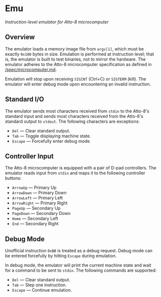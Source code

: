 # Emu

_Instruction-level emulator for Atto-8 microcomputer_

## Overview

The emulator loads a memory image file from `argv[1]`, which must be exactly `0x100` bytes in size. Emulation is performed at instruction level; that is, the emulator is built to test binaries, not to mirror the hardware. The emulator adheres to the Atto-8 microcomputer specification as defined in [/spec/microcomputer.md](../spec/microcomputer.md).

Emulation will stop upon receiving `SIGINT` (Ctrl+C) or `SIGTERM` (kill). The emulator will enter debug mode upon encountering an invalid instruction.

## Standard I/O

The emulator sends most characters received from `stdin` to the Atto-8's standard input and sends most characters received from the Atto-8's standard output to `stdout`. The following characters are exceptions:

- `Del` &mdash; Clear standard output.
- `Tab` &mdash; Toggle displaying machine state.
- `Escape` &mdash; Forcefully enter debug mode.

## Controller Input

The Atto-8 microcomputer is equipped with a pair of D-pad controllers. The emulator reads input from `stdin` and maps it to the following controller buttons:

- `ArrowUp` &mdash; Primary Up
- `ArrowDown` &mdash; Primary Down
- `ArrowLeft` &mdash; Primary Left
- `ArrowRight` &mdash; Primary Right
- `PageUp` &mdash; Secondary Up
- `PageDown` &mdash; Secondary Down
- `Home` &mdash; Secondary Left
- `End` &mdash; Secondary Right

## Debug Mode

Unofficial instruction `0xBB` is treated as a debug request. Debug mode can be entered forcefully by hitting `Escape` during emulation.

In debug mode, the emulator will print the current machine state and wait for a command to be sent to `stdin`. The following commands are supported:

- `Del` &mdash; Clear standard output.
- `Tab` &mdash; Step one instruction.
- `Escape` &mdash; Continue emulation.
